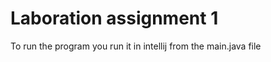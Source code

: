 <h1>Laboration assignment 1</h1>

<p>To run the program you run it in intellij from the main.java file</p>
